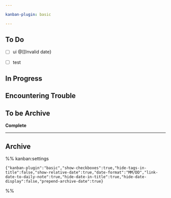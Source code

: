 ```yaml
---

kanban-plugin: basic

---
```


## To Do
- [ ] ui @[[Invalid date}
- [ ] test



## In Progress




## Encountering Trouble



## To be Archive

**Complete**


***

## Archive



%% kanban:settings
```
{"kanban-plugin":"basic","show-checkboxes":true,"hide-tags-in-title":false,"show-relative-date":true,"date-format":"MM/DD","link-date-to-daily-note":true,"hide-date-in-title":true,"hide-date-display":false,"prepend-archive-date":true}
```
%%